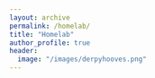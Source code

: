 ```yaml
---
layout: archive
permalink: /homelab/
title: "Homelab"
author_profile: true
header:
  image: "/images/derpyhooves.png"
---
```


